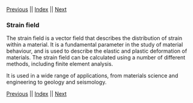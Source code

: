 [Previous](Strain.md) || [Index](../../index.md) || [Next](Stress.md)

### Strain field

The strain field is a vector field that describes the distribution of strain within a material. It is a fundamental parameter in the study of material behaviour, and is used to describe the elastic and plastic deformation of materials. The strain field can be calculated using a number of different methods, including finite element analysis.

It is used in a wide range of applications, from materials science and engineering to geology and seismology.

[Previous](Strain.md) || [Index](../../index.md) || [Next](Stress.md)
